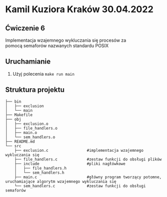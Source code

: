 # Kamil Kuziora                       Kraków 30.04.2022


## Ćwiczenie 6
Implementacja wzajemnego wykluczania się procesów za pomocą semaforów nazwanych standardu POSIX

## Uruchamianie
1. Użyj polecenia `make run main`  

## Struktura projektu
```
├── bin
│   ├── exclusion
│   └── main
├── Makefile        
├── obj
│   ├── exclusion.o
│   ├── file_handlers.o
│   ├── main.o
│   └── sem_handlers.o
├── README.md
└── src
    ├── exclusion.c                 #implementacja wzajemnego wykluczania się
    ├── file_handlers.c             #zestaw funkcji do obsługi plików
    ├── include                     #pliki nagłówkowe
    │   ├── file_handlers.h     
    │   └── sem_handlers.h
    ├── main.c                      #główny program tworzący potomne, uruchamiające algorytm wzajemnego wykluczania się 
    └── sem_handlers.c              #zestaw funkcji do obsługi semaforów
```
